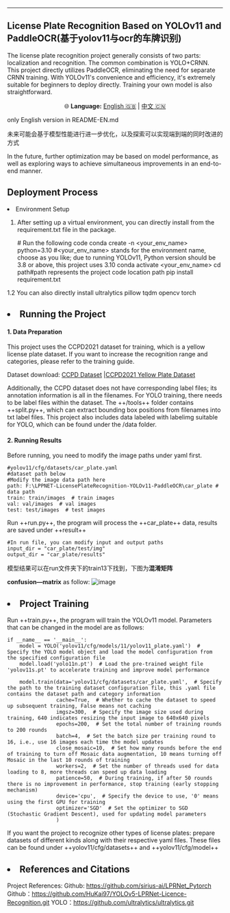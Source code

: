 ---

<h2>License Plate Recognition Based on YOLOv11 and PaddleOCR(基于yolov11与ocr的车牌识别)</h2>

The license plate recognition project generally consists of two parts: localization and recognition. The common combination is YOLO+CRNN. This project directly utilizes PaddleOCR, eliminating the need for separate CRNN training. With YOLOv11's convenience and efficiency, it's extremely suitable for beginners to deploy directly. Training your own model is also straightforward.

<p align="center">
  🌐 <b>Language:</b> 
  <a href="README.md">English 🇬🇧</a> | 
  <a href="README-CH中文.md">中文 🇨🇳</a>
</p>


only English version in README-EN.md

未来可能会基于模型性能进行进一步优化，以及探索可以实现端到端的同时改进的方式

In the future, further optimization may be based on model performance, as well as exploring ways to achieve simultaneous improvements in an end-to-end manner.

<h2>Deployment Process</h2>
<li>Environment Setup</li>

1. After setting up a virtual environment, you can directly install from the requirement.txt file in the package.
   
   \# Run the following code
   conda create -n \<your\_env\_name> python=3.10 #\<your\_env\_name> stands for the environment name, choose as you like; due to running YOLOv11, Python version should be 3.8 or above, this project uses 3.10
   conda activate \<your\_env\_name>
   cd path#path represents the project code location path
   pip install requirement.txt

1.2 You can also directly install ultralytics pillow tqdm opencv torch

<h2><li>Running the Project</li>
<h4>
1. Data Preparation</h4>

This project uses the CCPD2021 dataset for training, which is a yellow license plate dataset. If you want to increase the recognition range and categories, please refer to the training guide.

Dataset download: [CCPD Dataset](https://github.com/detectRecog/CCPD) |[CCPD2021 Yellow Plate Dataset](https://aistudio.baidu.com/datasetdetail/101671)

Additionally, the CCPD dataset does not have corresponding label files; its annotation information is all in the filenames. For YOLO training, there needs to be label files within the dataset. The ++/tools++ folder contains ++split.py++, which can extract bounding box positions from filenames into txt label files. This project also includes data labeled with labelimg suitable for YOLO, which can be found under the /data folder.

<h4>
2. Running Results</h4>

Before running, you need to modify the image paths under yaml first.

    #yolov11/cfg/datasets/car_plate.yaml
    #dataset path below
    #Modify the image data path here
    path: F:\LPPNET-LicensePlateRecognition-YOLOv11-PaddleOCR\car_plate # data path
    train: train/images  # train images
    val: val/images  # val images
    test: test/images  # test images

Run ++run.py++, the program will process the ++car\_plate++ data, results are saved under ++result++

    #In run file, you can modify input and output paths
    input_dir = "car_plate/test/img"
    output_dir = "car_plate/results"
    
模型结果可以在run文件夹下的train13下找到，下图为<strong>混淆矩阵</strong>

<strong>confusion—matrix</strong> as follow:
![image](https://github.com/user-attachments/assets/a6376a23-7d8b-460e-8df7-8e4b747da711)

<h2><li>Project Training</li></h2>

Run ++train.py++, the program will train the YOLOv11 model.
Parameters that can be changed in the model are as follows:

    if __name__ == '__main__':
        model = YOLO('yolov11/cfg/models/11/yolov11_plate.yaml')  # Specify the YOLO model object and load the model configuration from the specified configuration file
        model.load('yolo11n.pt')  # Load the pre-trained weight file 'yolov11s.pt' to accelerate training and improve model performance

        model.train(data='yolov11/cfg/datasets/car_plate.yaml',  # Specify the path to the training dataset configuration file, this .yaml file contains the dataset path and category information
                    cache=True,  # Whether to cache the dataset to speed up subsequent training, False means not caching
                    imgsz=300,  # Specify the image size used during training, 640 indicates resizing the input image to 640x640 pixels
                    epochs=200,  # Set the total number of training rounds to 200 rounds
                    batch=4,  # Set the batch size per training round to 16, i.e., use 16 images each time the model updates
                    close_mosaic=10,  # Set how many rounds before the end of training to turn off Mosaic data augmentation, 10 means turning off Mosaic in the last 10 rounds of training
                    workers=2,  # Set the number of threads used for data loading to 8, more threads can speed up data loading
                    patience=50,  # During training, if after 50 rounds there is no improvement in performance, stop training (early stopping mechanism)
                    device='cpu',  # Specify the device to use, '0' means using the first GPU for training
                    optimizer='SGD'  # Set the optimizer to SGD (Stochastic Gradient Descent), used for updating model parameters
                    )

If you want the project to recognize other types of license plates: prepare datasets of different kinds along with their respective yaml files. These files can be found under ++yolov11/cfg/datasets++ and ++yolov11/cfg/model++

<h2><li>References and Citations</li></h2>

Project References:
Github: <https://github.com/sirius-ai/LPRNet_Pytorch>
Github：<https://github.com/HuKai97/YOLOv5-LPRNet-Licence-Recognition.git>
YOLO：<https://github.com/ultralytics/ultralytics.git>
